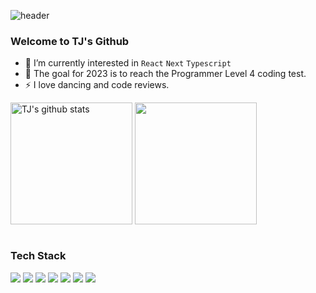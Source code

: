![header](https://capsule-render.vercel.app/api?type=waving&color=gradient&height=250&fontAlignY=40&section=header&text=Welcome%20to%20TJ's%20Github&fontSize=60)
### Welcome to TJ's Github 

- 🌱 I’m currently interested in `React` `Next` `Typescript`
- 🥅 The goal for 2023 is to reach the Programmer Level 4 coding test.
- ⚡ I love dancing and code reviews.

<div style="display: flex, height:195px">
<img align="center" style="height:195px" src="https://github-readme-stats.vercel.app/api?username=taejin-k&show_icons=true&include_all_commits=true&theme=nord&hide_border=true" alt="TJ's github stats" />
<img align="center" style="height:195px" src="https://github-readme-stats.vercel.app/api/top-langs/?username=taejin-k&layout=compact&theme=nord&hide_border=true" />
</div>
<br />

### Tech Stack

<img src="https://img.shields.io/badge/HTML5-E34F26?style=flat&logo=HTML5&logoColor=white"/> </t>
<img src="https://img.shields.io/badge/CSS3-1572B6?style=flat&logo=CSS3&logoColor=white"/> 
<img src="https://img.shields.io/badge/JavaScript-F7DF1E?style=flat&logo=JavaScript&logoColor=white"/>
<img src="https://img.shields.io/badge/TypeScript-3178C6?style=flat&logo=TypeScript&logoColor=white"/>
<img src="https://img.shields.io/badge/React-61DAFB?style=flat&logo=React&logoColor=white"/>
<img src="https://img.shields.io/badge/Next.js-000000?style=flat&logo=Next.js&logoColor=white"/>
<img src="https://img.shields.io/badge/Python-3776AB?style=flat&logo=Python&logoColor=white"/>
